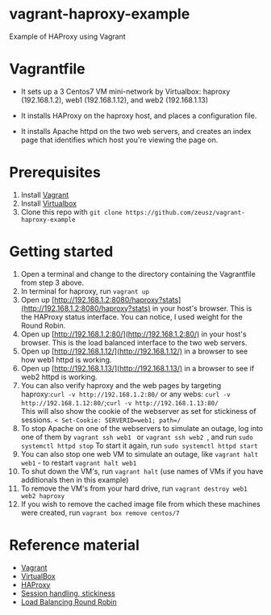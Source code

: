 vagrant-haproxy-example
========================

Example of HAProxy using Vagrant

# Vagrantfile
* It sets up a 3 Centos7 VM mini-network by Virtualbox: haproxy (192.168.1.2), web1 (192.168.1.12), and web2 (192.168.1.13)

* It installs HAProxy on the haproxy host, and places a configuration file.  

* It installs Apache httpd on the two web servers, and creates an index page that identifies which host you're viewing the page on.

# Prerequisites
1.  Install [Vagrant](http://www.vagrantup.com/downloads.html)
2.  Install [Virtualbox](https://www.virtualbox.org/wiki/Downloads)
3.  Clone this repo with ``` git clone https://github.com/zeusz/vagrant-haproxy-example ``` 

# Getting started
1.  Open a terminal and change to the directory containing the Vagrantfile from step 3 above.
2.  In terminal for haproxy, run ``` vagrant up ```
3.  Open up [http://192.168.1.2:8080/haproxy?stats](http://192.168.1.2:8080/haproxy?stats) in your host's browser.  This is the HAProxy status interface. You can notice, I used weight for the Round Robin.
4.  Open up [http://192.168.1.2:80/](http://192.168.1.2:80/) in your host's browser.  This is the load balanced interface to the two web servers. 
5.  Open up [http://192.168.1.12/](http://192.168.1.12/) in a browser to see how web1 httpd is working.
6.  Open up [http://192.168.1.13/](http://192.168.1.13/) in a browser to see if web2 httpd is working.
7.  You can also verify haproxy and the web pages by targeting haproxy:``` curl -v http://192.168.1.2:80/ ``` or any webs: ``` curl -v http://192.168.1.12:80/ ```;``` curl -v http://192.168.1.13:80/ ``` <br> This will also show the cookie of the webserver as set for stickiness of sessions. ```< Set-Cookie: SERVERID=web1; path=/ ``` 
8.  To stop Apache on one of the webservers to simulate an outage, log into one of them by ```vagrant ssh web1 ``` or ```vagrant ssh web2 ```, and run ``` sudo systemctl httpd stop ```  To start it again, run ``` sudo systemctl httpd start ```
9. You can also stop one web VM to simulate an outage, like ``` vagrant halt web1 ``` - to restart ``` vagrant halt web1 ```
10.  To shut down the VM's, run ``` vagrant halt ``` (use names of VMs if you have additionals then in this example)
11.  To remove the VM's from your hard drive, run ``` vagrant destroy web1 web2 haproxy ```
12.  If you wish to remove the cached image file from which these machines were created, run ``` vagrant box remove centos/7 ```

# Reference material
* [Vagrant](http://vagrantup.com)
* [VirtualBox](http://www.virtualbox.org)
* [HAProxy](http://haproxy.1wt.eu/)
* [Session handling, stickiness](https://www.haproxy.com/blog/load-balancing-affinity-persistence-sticky-sessions-what-you-need-to-know/)
* [Load Balancing Round Robin](http://www.haproxy.org/download/1.4/doc/configuration.txt)

